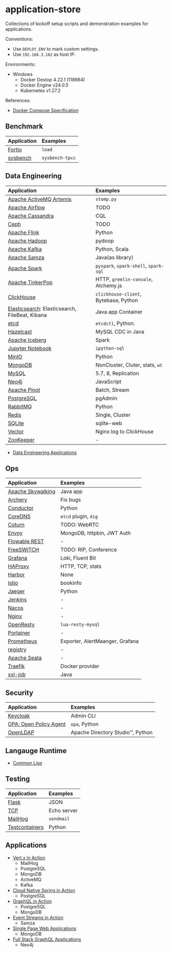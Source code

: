 # application-store
Collections of kickoff setup scripts and demonstration examples for applications.

Conventions:

- Use `DEPLOY_ENV` to mark custom settings.
- Use `192.168.3.182` as host IP.

Environments:

- Windows
  - Docker Destop 4.22.1 (118664)
  - Docker Engine v24.0.5
  - Kubernetes v1.27.2

References:
- [Docker Compose Specification](https://github.com/compose-spec/compose-spec)

## Benchmark

| Application                                | Examples        |
| :----------------------------------------- | :-------------- |
| [Fortio](./benchmark/fortio/README.md)     | `load`          |
| [sysbench](./benchmark/sysbench/README.md) | `sysbench-tpcc` |

## Data Engineering

| Application                                                                            | Examples                              |
| :------------------------------------------------------------------------------------- | :------------------------------------ |
| [Apache ActiveMQ Artemis](./data-engineering/activemq/README.md)                       | `stomp.py`                            |
| [Apache Airflow](./data-engineering/airflow/README.md)                                 | TODO                                  |
| [Apache Cassandra](./data-engineering/cassandra/README.md)                             | CQL                                   |
| [Ceph](./data-engineering/ceph/README.md)                                              | TODO                                  |
| [Apache Flink](./data-engineering/flink/README.md)                                     | Python                                |
| [Apache Hadoop](./data-engineering/hadoop/README.md)                                   | pydoop                                |
| [Apache Kafka](./data-engineering/kafka/README.md)                                     | Python, Scala                         |
| [Apache Samza](./data-engineering/samza/README.md)                                     | Java(as library)                      |
| [Apache Spark](./data-engineering/spark/README.md)                                     | `pyspark`, `spark-shell`, `spark-sql` |
| [Apache TinkerPop](./data-engineering/tinkerpop/README.md)                             | HTTP, `gremlin-console`, Alchemy.js   |
| [ClickHouse](./data-engineering/clickhouse/README.md)                                  | `clickhouse-client`, Bytebase, Python |
| [Elasticsearch](./data-engineering/elastic/README.md): Elasticsearch, FileBeat, Kibana | Java app Container                    |
| [etcd](./data-engineering/etcd/README.md)                                              | `etcdctl`, Python.                    |
| [Hazelcast](./data-engineering/hazelcast/README.md)                                    | MySQL CDC in Java                     |
| [Apache Iceberg](./data-engineering/iceberg/README.md)                                 | Spark                                 |
| [Jupyter Notebook](./data-engineering/jupyter/README.md)                               | `ipython-sql`                         |
| [MinIO](./data-engineering/minio/README.md)                                            | Python                                |
| [MongoDB](./data-engineering/mongodb/README.md)                                        | NonCluster, Cluter, stats, `wt`       |
| [MySQL](./data-engineering/mysql/README.md)                                            | 5.7, 8, Replication                   |
| [Neo4j](./data-engineering/neo4j/README.md)                                            | JavaScript                            |
| [Apache Pinot](./data-engineering/pinot/README.md)                                     | Batch, Stream                         |
| [PostgreSQL](./data-engineering/postgresql/README.md)                                  | pgAdmin                               |
| [RabbitMQ](./data-engineering/rabbitmq/README.md)                                      | Python                                |
| [Redis](./data-engineering/redis/README.md)                                            | Single, Cluster                       |
| [SQLite](./data-engineering/sqlite/README.md)                                          | sqlite-web                            |
| [Vector](./data-engineering/vector/README.md)                                          | Nginx log to ClickHouse               |
| [ZooKeeper](./data-engineering/zookeeper/README.md)                                    | -                                     |

- [Data Engineering Applications](./data-engineering/_applications/README.md)

## Ops

| Application                                     | Examples                        |
| :---------------------------------------------- | :------------------------------ |
| [Apache Skywalking](./ops/skywalking/README.md) | Java app                        |
| [Archery](./ops/archery/README.md)              | Fix bugs                        |
| [Conductor](./ops/conductor/README.md)          | Python                          |
| [CoreDNS](./ops/coredns/README.md)              | `etcd` plugin, `dig`            |
| [Coturn](./ops/coturn/README.md)                | TODO: WebRTC                    |
| [Envoy](./ops/envoy/README.md)                  | MongoDB, httpbin, JWT Auth      |
| [Flowable REST](./ops/flowable/README.md)       | -                               |
| [FreeSWITCH](./ops/freeswitch/README.md)        | TODO: RIP, Conference           |
| [Grafana](./ops/grafana/README.md)              | Loki, Fluent Bit                |
| [HAProxy](./ops/haproxy/README.md)              | HTTP, TCP, stats                |
| [Harbor](./ops/harbor/README.md)                | None                            |
| [Istio](./ops/istio/README.md)                  | bookinfo                        |
| [Jaeger](./ops/jaeger/README.md)                | Python                          |
| [Jenkins](./ops/jenkins/README.md)              | -                               |
| [Nacos](./ops/nacos/README.md)                  | -                               |
| [Nginx](./ops/nginx/README.md)                  | -                               |
| [OpenResty](./ops/openresty/README.md)          | `lua-resty-mysql`               |
| [Portainer](./ops/portainer/README.md)          | -                               |
| [Prometheus](./ops/prometheus/README.md)        | Exporter, AlertMaanger, Grafana |
| [registry](./ops/registry/README.md)            | -                               |
| [Apache Seata](./ops/seata/README.md)           | -                               |
| [Traefik](./ops/traefik/README.md)              | Docker provider                 |
| [xxl-job](./ops/xxljob/README.md)               | Java                            |

## Security

| Application                                        | Examples                         |
| :------------------------------------------------- | :------------------------------- |
| [Keycloak](./security/keycloak/README.md)          | Admin CLI                        |
| [OPA: Open Policy Agent](./security/opa/README.md) | `opa`, Python                    |
| [OpenLDAP](./security/openldap/README.md)          | Apache Directory Studio™, Python |

## Langauge Runtime

- [Common Lisp](./language-runtime/common-lisp/README.md)

## Testing

| Application                                          | Examples    |
| :--------------------------------------------------- | :---------- |
| [Flask](./testing/flask/README.md)                   | JSON        |
| [TCP](./testing/tcp-echo/README.md)                  | Echo server |
| [MailHog](./testing/mailhog/README.md)               | `sendmail`  |
| [Testcontainers](./testing/testcontainers/README.md) | Python      |

## Applications

- [Vert.x in Action](https://github.com/zhoujiagen/learning-cloudnative/tree/main/compute/java-reactive/vertx/vertx-in-action-application/ops/components)
  - MailHog
  - PostgreSQL
  - MongoDB
  - ActiveMQ
  - Kafka
- [Cloud Native Spring in Action](https://github.com/zhoujiagen/learning-cloudnative/tree/main/compute/java-reactive/spring/book-store) 
  - PostgreSQL
- [GraphQL in Action](https://github.com/zhoujiagen/learning-cloudnative/tree/main/networking/graphql/ex-azdev/ops)
  - PostgreSQL
  - MongoDB
- [Event Streams in Action](https://github.com/zhoujiagen/learning-cloudnative/tree/main/compute/event-streams/event-streams-in-action)
  - Samza
- [Single Page Web Applications](https://github.com/zhoujiagen/learning-frontend-stack/tree/main/spa/spa-server/ops)
  - MongoDB
- [Full Stack GraphQL Applications](https://github.com/zhoujiagen/learning-cloudnative/tree/main/networking/graphql/full-stack-graphql-applications)
  - Neo4j